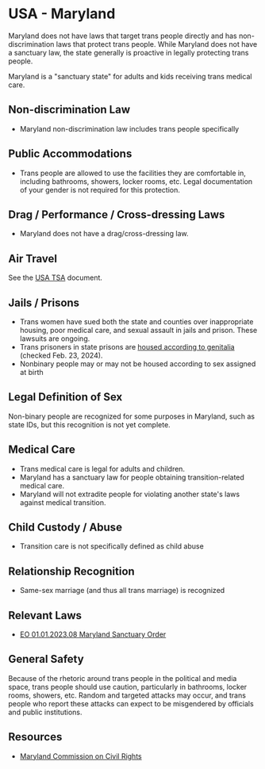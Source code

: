 # USA - Maryland

Maryland does not have laws that target trans people directly and has
non-discrimination laws that protect trans people. While Maryland does not
have a sanctuary law, the state generally is proactive in legally
protecting trans people.

Maryland is a "sanctuary state" for adults and kids receiving trans medical
care.

## Non-discrimination Law

 * Maryland non-discrimination law includes trans people specifically

## Public Accommodations

 * Trans people are allowed to use the facilities they are comfortable
   in, including bathrooms, showers, locker rooms, etc.  Legal
   documentation of your gender is not required for this protection.

## Drag / Performance / Cross-dressing Laws

 * Maryland does not have a drag/cross-dressing law.

## Air Travel

See the [USA TSA](notes/tsa.md) document.

## Jails / Prisons

 * Trans women have sued both the state and counties over inappropriate
   housing, poor medical care, and sexual assault in jails and prison.
   These lawsuits are ongoing.
 * Trans prisoners in state prisons are [housed according to
   genitalia](https://www.thebaltimorebanner.com/community/criminal-justice/maryland-trans-prisoners-compliance-prea-6MFYNZQ3UZFYJMX34TO4QJEQ4E/)
   (checked Feb. 23, 2024).
 * Nonbinary people may or may not be housed according to sex
   assigned at birth

## Legal Definition of Sex

Non-binary people are recognized for some purposes in Maryland, such as
state IDs, but this recognition is not yet complete.

## Medical Care

 * Trans medical care is legal for adults and children.
 * Maryland has a sanctuary law for people obtaining transition-related
   medical care.
 * Maryland will not extradite people for violating another state's laws
   against medical transition.

## Child Custody / Abuse

 * Transition care is not specifically defined as child abuse
 
## Relationship Recognition

 * Same-sex marriage (and thus all trans marriage) is recognized

## Relevant Laws

 * [EO 01.01.2023.08 Maryland Sanctuary Order](https://governor.maryland.gov/Lists/ExecutiveOrders/Attachments/11/EO_01.01.2023.08_accessible.pdf)

## General Safety

Because of the rhetoric around trans people in the political and media
space, trans people should use caution, particularly in bathrooms,
locker rooms, showers, etc.  Random and targeted attacks may occur, and
trans people who report these attacks can expect to be misgendered by
officials and public institutions.

## Resources

 * [Maryland Commission on Civil Rights](https://mccr.maryland.gov/Pages/default.aspx)
